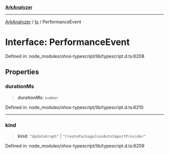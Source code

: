 [**ArkAnalyzer**](../../../../README.md)

***

[ArkAnalyzer](../../../../globals.md) / [ts](../README.md) / PerformanceEvent

# Interface: PerformanceEvent

Defined in: node\_modules/ohos-typescript/lib/typescript.d.ts:6208

## Properties

### durationMs

> **durationMs**: `number`

Defined in: node\_modules/ohos-typescript/lib/typescript.d.ts:6210

***

### kind

> **kind**: `"UpdateGraph"` \| `"CreatePackageJsonAutoImportProvider"`

Defined in: node\_modules/ohos-typescript/lib/typescript.d.ts:6209
